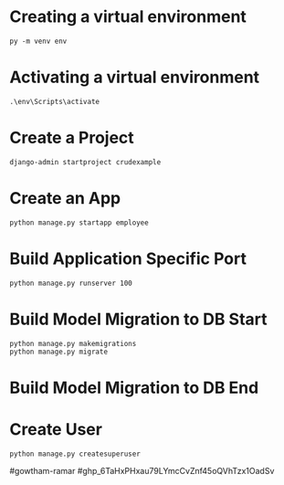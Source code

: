 # Creating a virtual environment
    py -m venv env

# Activating a virtual environment
    .\env\Scripts\activate

# Create a Project
    django-admin startproject crudexample  

# Create an App
    python manage.py startapp employee  

# Build Application Specific Port
    python manage.py runserver 100

# Build Model Migration to DB Start 
    python manage.py makemigrations
    python manage.py migrate
# Build Model Migration to DB End

# Create User
    python manage.py createsuperuser


#gowtham-ramar 
#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

